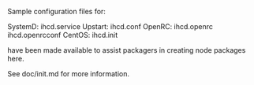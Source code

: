 Sample configuration files for:

SystemD: ihcd.service
Upstart: ihcd.conf
OpenRC:  ihcd.openrc
         ihcd.openrcconf
CentOS:  ihcd.init

have been made available to assist packagers in creating node packages here.

See doc/init.md for more information.
